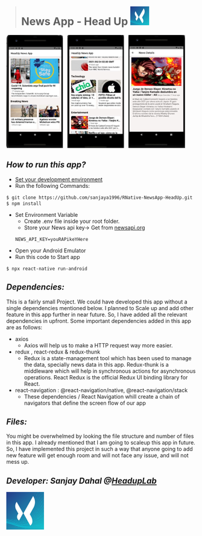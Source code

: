 > # News App - Head Up <img src="./screenshots/headupLogo.jpg?raw=true" width="50" height="50" />

<img src="./screenshots/Shot1.JPG?raw=true" width="150" height= '300' />&nbsp;&nbsp;
<img src="./screenshots/Shot2.JPG?raw=true" width="150" height= '300' />&nbsp;&nbsp;
<img src="./screenshots/Shot3.JPG?raw=true" width="150" height= '300' />

## _How to run this app?_

- [Set your development environment](https://reactnative.dev/docs/environment-setup)
- Run the following Commands:

```
$ git clone https://github.com/sanjaya1996/RNative-NewsApp-HeadUp.git
$ npm install
```

- Set Environment Variable
  - Create .env file inside your root folder.
  - Store your News api key-> Get from [newsapi.org](https://newsapi.org/)
  ```
  NEWS_API_KEY=youRAPikeYHere
  ```
- Open your Android Emulator
- Run this code to Start app

```
$ npx react-native run-android
```

## _Dependencies:_

This is a fairly small Project. We could have developed this app without a single dependencies mentioned below. I planned to Scale up and add other feature in this app further in near future. So, I have added all the relevant dependencies in upfront. Some important dependencies added in this app are as follows:

- axios
  - Axios will help us to make a HTTP request way more easier.
- redux , react-redux & redux-thunk
  - Redux is a state-management tool which has been used to manage the data, specially news data in this app. Redux-thunk is a middleware which will help in synchronous actions for asynchronous operations. React Redux is the official Redux UI binding library for React.
- react-navigation : @react-navigation/native, @react-navigation/stack
  - These dependencies / React Navigation whill create a chain of navigators that define the screen flow of our app

## _Files:_

You might be overwhelmed by looking the file structure and number of files in this app. I already mentioned that I am going to scaleup this app in future. So, I have implemented this project in such a way that anyone going to add new feature will get enough room and will not face any issue, and will not mess up.

## _Developer: Sanjay Dahal @[HeadupLab](https://www.headuplabs.com/)_

<img src="./screenshots/headupLogo.jpg?raw=true" width="100" height="100" />
